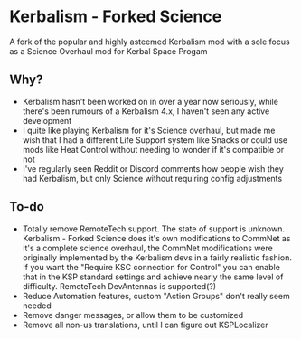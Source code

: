 # Kerbalism - Forked Science
A fork of the popular and highly asteemed Kerbalism mod with a sole focus as a Science Overhaul mod for Kerbal Space Progam

## Why?
- Kerbalism hasn't been worked on in over a year now seriously, while there's been rumours of a Kerbalism 4.x, I haven't seen any active development
- I quite like playing Kerbalism for it's Science overhaul, but made me wish that I had a different Life Support system like Snacks or could use mods like Heat Control without needing to wonder if it's compatible or not
- I've regularly seen Reddit or Discord comments how people wish they had Kerbalism, but only Science without requiring config adjustments

## To-do
- Totally remove RemoteTech support. The state of support is unknown. Kerbalism - Forked Science does it's own modifications to CommNet as it's a complete science overhaul, the CommNet modifications were originally implemented by the Kerbalism devs in a fairly realistic fashion. If you want the "Require KSC connection for Control" you can enable that in the KSP standard settings and achieve nearly the same level of difficulty. RemoteTech DevAntennas is supported(?)
- Reduce Automation features, custom "Action Groups" don't really seem needed
- Remove danger messages, or allow them to be customized
- Remove all non-us translations, until I can figure out KSPLocalizer
